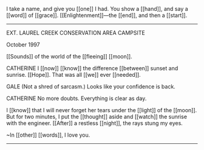 I take a name, and give you [[one]] I had. You show a [[hand]], and say a [[word]] of [[grace]]. [[Enlightenment]]—the [[end]], and then a [[start]].

***

EXT. LAUREL CREEK CONSERVATION AREA CAMPSITE

October 1997

[[Sounds]] of the world of the [[fleeing]] [[moon]].

CATHERINE
I [[now]] [[know]] the difference [[between]] sunset and sunrise. [[Hope]]. That was all [[we]] ever [[needed]]. 

GALE
(Not a shred of sarcasm.)
Looks like your confidence is back.

CATHERINE
No more doubts. Everything is clear as day.


I [[know]] that I will never forget her tears under the [[light]] of the [[moon]]. But for two minutes, I put the [[thought]] aside and [[watch]] the sunrise with the engineer. [[After]] a restless [[night]], the rays stung my eyes.

~In [[other]] [[words]], I love you.

* * * 


  
